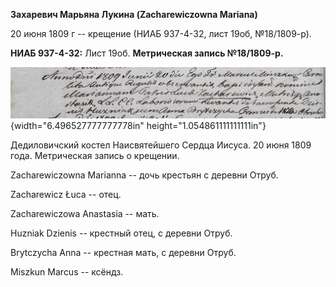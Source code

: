 **Захаревич Марьяна Лукина (Zacharewiczowna Mariana)**

20 июня 1809 г -- крещение (НИАБ 937-4-32, лист 19об, №18/1809-р).

**НИАБ 937-4-32:** Лист 19об. **Метрическая запись №18/1809-р.**

![](./media/a7d1a77baa18f3029fecba012c987c3bad676d3b.png){width="6.496527777777778in"
height="1.054861111111111in"}

Дедиловичский костел Наисвятейшего Сердца Иисуса. 20 июня 1809 года.
Метрическая запись о крещении.

Zacharewiczowna Marianna -- дочь крестьян с деревни Отруб.

Zacharewicz Łuca -- отец.

Zacharewiczowa Anastasia -- мать.

Huzniak Dzienis -- крестный отец, с деревни Отруб.

Brytczycha Anna -- крестная мать, с деревни Отруб.

Miszkun Marcus -- ксёндз.
